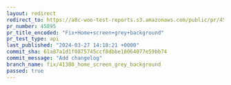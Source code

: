 ```yaml
---
layout: redirect
redirect_to: https://a8c-woo-test-reports.s3.amazonaws.com/public/pr/45895/api/index.html
pr_number: 45895
pr_title_encoded: "Fix+Home+screen+grey+background"
pr_test_type: api
last_published: "2024-03-27 14:18:21 +0000"
commit_sha: 61a87a1d1f0875745ccf8dbbe18064077e59bb74
commit_message: "Add changelog"
branch_name: fix/41308_home_screen_grey_background
passed: true
---
```


